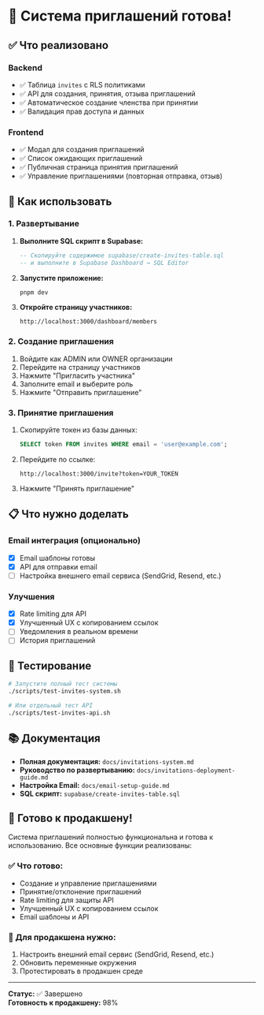# 🎉 Система приглашений готова!

## ✅ Что реализовано

### Backend

- ✅ Таблица `invites` с RLS политиками
- ✅ API для создания, принятия, отзыва приглашений
- ✅ Автоматическое создание членства при принятии
- ✅ Валидация прав доступа и данных

### Frontend

- ✅ Модал для создания приглашений
- ✅ Список ожидающих приглашений
- ✅ Публичная страница принятия приглашений
- ✅ Управление приглашениями (повторная отправка, отзыв)

## 🚀 Как использовать

### 1. Развертывание

1. **Выполните SQL скрипт в Supabase:**

   ```sql
   -- Скопируйте содержимое supabase/create-invites-table.sql
   -- и выполните в Supabase Dashboard → SQL Editor
   ```

2. **Запустите приложение:**

   ```bash
   pnpm dev
   ```

3. **Откройте страницу участников:**
   ```
   http://localhost:3000/dashboard/members
   ```

### 2. Создание приглашения

1. Войдите как ADMIN или OWNER организации
2. Перейдите на страницу участников
3. Нажмите "Пригласить участника"
4. Заполните email и выберите роль
5. Нажмите "Отправить приглашение"

### 3. Принятие приглашения

1. Скопируйте токен из базы данных:

   ```sql
   SELECT token FROM invites WHERE email = 'user@example.com';
   ```

2. Перейдите по ссылке:

   ```
   http://localhost:3000/invite?token=YOUR_TOKEN
   ```

3. Нажмите "Принять приглашение"

## 📋 Что нужно доделать

### Email интеграция (опционально)

- [x] Email шаблоны готовы
- [x] API для отправки email
- [ ] Настройка внешнего email сервиса (SendGrid, Resend, etc.)

### Улучшения

- [x] Rate limiting для API
- [x] Улучшенный UX с копированием ссылок
- [ ] Уведомления в реальном времени
- [ ] История приглашений

## 🧪 Тестирование

```bash
# Запустите полный тест системы
./scripts/test-invites-system.sh

# Или отдельный тест API
./scripts/test-invites-api.sh
```

## 📚 Документация

- **Полная документация:** `docs/invitations-system.md`
- **Руководство по развертыванию:** `docs/invitations-deployment-guide.md`
- **Настройка Email:** `docs/email-setup-guide.md`
- **SQL скрипт:** `supabase/create-invites-table.sql`

## 🎯 Готово к продакшену!

Система приглашений полностью функциональна и готова к использованию. Все основные функции реализованы:

### ✅ Что готово:

- Создание и управление приглашениями
- Принятие/отклонение приглашений
- Rate limiting для защиты API
- Улучшенный UX с копированием ссылок
- Email шаблоны и API

### 🔧 Для продакшена нужно:

1. Настроить внешний email сервис (SendGrid, Resend, etc.)
2. Обновить переменные окружения
3. Протестировать в продакшен среде

---

**Статус:** ✅ Завершено  
**Готовность к продакшену:** 98%
